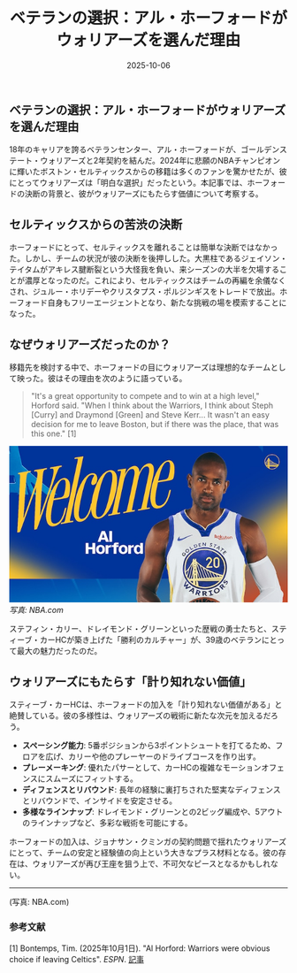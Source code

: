 ﻿---
title: "ベテランの選択：アル・ホーフォードがウォリアーズを選んだ理由"
date: 2025-10-06
tags: [NBA, アル・ホーフォード, ウォリアーズ, 移籍]
category: nba
image: /ltb-blog/nba_images/al-horford-warriors.png
description: "アル・ホーフォードの移籍決断を分析。ウォリアーズ加入がチーム戦術へ与える影響を解説。"
---

## ベテランの選択：アル・ホーフォードがウォリアーズを選んだ理由

18年のキャリアを誇るベテランセンター、アル・ホーフォードが、ゴールデンステート・ウォリアーズと2年契約を結んだ。2024年に悲願のNBAチャンピオンに輝いたボストン・セルティックスからの移籍は多くのファンを驚かせたが、彼にとってウォリアーズは「明白な選択」だったという。本記事では、ホーフォードの決断の背景と、彼がウォリアーズにもたらす価値について考察する。

## セルティックスからの苦渋の決断

ホーフォードにとって、セルティックスを離れることは簡単な決断ではなかった。しかし、チームの状況が彼の決断を後押しした。大黒柱であるジェイソン・テイタムがアキレス腱断裂という大怪我を負い、来シーズンの大半を欠場することが濃厚となったのだ。これにより、セルティックスはチームの再編を余儀なくされ、ジュルー・ホリデーやクリスタプス・ポルジンギスをトレードで放出。ホーフォード自身もフリーエージェントとなり、新たな挑戦の場を模索することになった。

## なぜウォリアーズだったのか？

移籍先を検討する中で、ホーフォードの目にウォリアーズは理想的なチームとして映った。彼はその理由を次のように語っている。

> "It's a great opportunity to compete and to win at a high level," Horford said. "When I think about the Warriors, I think about Steph [Curry] and Draymond [Green] and Steve Kerr... It wasn't an easy decision for me to leave Boston, but if there was the place, that was this one." [1]

![アル・ホーフォード](/nba_images/al-horford-warriors2.png)
*写真: NBA.com*

ステフィン・カリー、ドレイモンド・グリーンといった歴戦の勇士たちと、スティーブ・カーHCが築き上げた「勝利のカルチャー」が、39歳のベテランにとって最大の魅力だったのだ。

## ウォリアーズにもたらす「計り知れない価値」

スティーブ・カーHCは、ホーフォードの加入を「計り知れない価値がある」と絶賛している。彼の多様性は、ウォリアーズの戦術に新たな次元を加えるだろう。

- **スペーシング能力**: 5番ポジションから3ポイントシュートを打てるため、フロアを広げ、カリーや他のプレーヤーのドライブコースを作り出す。
- **プレーメーキング**: 優れたパサーとして、カーHCの複雑なモーションオフェンスにスムーズにフィットする。
- **ディフェンスとリバウンド**: 長年の経験に裏打ちされた堅実なディフェンスとリバウンドで、インサイドを安定させる。
- **多様なラインナップ**: ドレイモンド・グリーンとの2ビッグ編成や、5アウトのラインナップなど、多彩な戦術を可能にする。

ホーフォードの加入は、ジョナサン・クミンガの契約問題で揺れたウォリアーズにとって、チームの安定と経験値の向上という大きなプラス材料となる。彼の存在は、ウォリアーズが再び王座を狙う上で、不可欠なピースとなるかもしれない。

---

(写真: NBA.com)

### 参考文献

[1] Bontemps, Tim. (2025年10月1日). "Al Horford: Warriors were obvious choice if leaving Celtics". *ESPN*. [記事](https://www.espn.com/nba/story/_/id/46453380/al-horford-warriors-were-obvious-choice-leaving-celtics)
